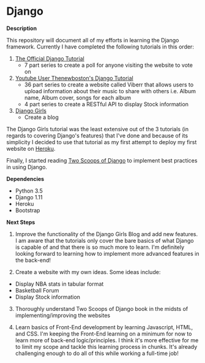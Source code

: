 # Django

**Description**

This repository will document all of my efforts in learning the Django framework. Currently I have completed the following tutorials in this order:

1.  [The Official Django Tutorial](https://docs.djangoproject.com/en/1.11/intro/tutorial01/)
	* 7 part series to create a poll for anyone visiting the website to vote on
2. [Youtube User Thenewboston's Django Tutorial](https://www.youtube.com/watch?v=qgGIqRFvFFk&list=PL6gx4Cwl9DGBlmzzFcLgDhKTTfNLfX1IK)
	* 36 part series to create a website called Viberr that allows users to upload information about their music to share with others i.e. Album name, Album cover, songs for each album
	* 4 part series to create a RESTful API to display Stock information
3. [Django Girls](https://tutorial.djangogirls.org/en/)
	* Create a blog

The Django Girls tutorial was the least extensive out of the 3 tutorials (in regards to covering Django's features) that I've done and because of its simplicity I decided to use that tutorial as my first attempt to deploy my first website on [Heroku](https://devcenter.heroku.com/articles/deploying-python). 

Finally, I started reading [Two Scoops of Django](https://www.twoscoopspress.com/) to implement best practices in using Django.

**Dependencies**
* Python 3.5
* Django 1.11
* Heroku
* Bootstrap

**Next Steps**

1. Improve the functionality of the Django Girls Blog and add new features. I am aware that the tutorials only cover the bare basics of what Django is capable of and that there is so much more to learn. I'm definitely looking forward to learning how to implement more advanced features in the back-end!

2. Create a website with my own ideas. Some ideas include: 
* Display NBA stats in tabular format
* Basketball Forum
* Display Stock information

3. Thoroughly understand Two Scoops of Django book in the midsts of implementing/improving the websites

4. Learn basics of Front-End development by learning Javascript, HTML, and CSS. I'm keeping the Front-End learning on a minimum for now to learn more of back-end logic/principles. I think it's more effective for me to limit my scope and tackle this learning process in chunks. It's already challenging enough to do all of this while working a full-time job!
